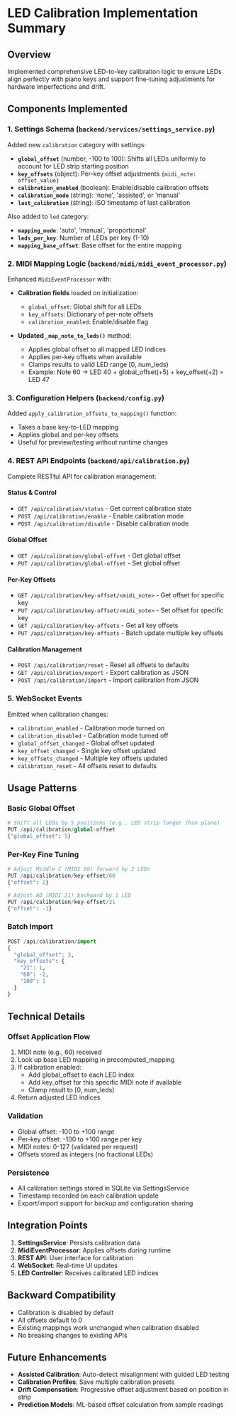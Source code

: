 # LED Calibration Implementation Summary

## Overview
Implemented comprehensive LED-to-key calibration logic to ensure LEDs align perfectly with piano keys and support fine-tuning adjustments for hardware imperfections and drift.

## Components Implemented

### 1. Settings Schema (`backend/services/settings_service.py`)
Added new `calibration` category with settings:
- **`global_offset`** (number, -100 to 100): Shifts all LEDs uniformly to account for LED strip starting position
- **`key_offsets`** (object): Per-key offset adjustments `{midi_note: offset_value}`
- **`calibration_enabled`** (boolean): Enable/disable calibration offsets
- **`calibration_mode`** (string): 'none', 'assisted', or 'manual'
- **`last_calibration`** (string): ISO timestamp of last calibration

Also added to `led` category:
- **`mapping_mode`**: 'auto', 'manual', 'proportional'
- **`leds_per_key`**: Number of LEDs per key (1-10)
- **`mapping_base_offset`**: Base offset for the entire mapping

### 2. MIDI Mapping Logic (`backend/midi/midi_event_processor.py`)
Enhanced `MidiEventProcessor` with:
- **Calibration fields** loaded on initialization:
  - `global_offset`: Global shift for all LEDs
  - `key_offsets`: Dictionary of per-note offsets
  - `calibration_enabled`: Enable/disable flag

- **Updated `_map_note_to_leds()`** method:
  - Applies global offset to all mapped LED indices
  - Applies per-key offsets when available
  - Clamps results to valid LED range [0, num_leds)
  - Example: Note 60 → LED 40 + global_offset(+5) + key_offset(+2) = LED 47

### 3. Configuration Helpers (`backend/config.py`)
Added `apply_calibration_offsets_to_mapping()` function:
- Takes a base key-to-LED mapping
- Applies global and per-key offsets
- Useful for preview/testing without runtime changes

### 4. REST API Endpoints (`backend/api/calibration.py`)
Complete RESTful API for calibration management:

#### Status & Control
- `GET /api/calibration/status` - Get current calibration state
- `POST /api/calibration/enable` - Enable calibration mode
- `POST /api/calibration/disable` - Disable calibration mode

#### Global Offset
- `GET /api/calibration/global-offset` - Get global offset
- `PUT /api/calibration/global-offset` - Set global offset

#### Per-Key Offsets
- `GET /api/calibration/key-offset/<midi_note>` - Get offset for specific key
- `PUT /api/calibration/key-offset/<midi_note>` - Set offset for specific key
- `GET /api/calibration/key-offsets` - Get all key offsets
- `PUT /api/calibration/key-offsets` - Batch update multiple key offsets

#### Calibration Management
- `POST /api/calibration/reset` - Reset all offsets to defaults
- `GET /api/calibration/export` - Export calibration as JSON
- `POST /api/calibration/import` - Import calibration from JSON

### 5. WebSocket Events
Emitted when calibration changes:
- `calibration_enabled` - Calibration mode turned on
- `calibration_disabled` - Calibration mode turned off
- `global_offset_changed` - Global offset updated
- `key_offset_changed` - Single key offset updated
- `key_offsets_changed` - Multiple key offsets updated
- `calibration_reset` - All offsets reset to defaults

## Usage Patterns

### Basic Global Offset
```python
# Shift all LEDs by 5 positions (e.g., LED strip longer than piano)
PUT /api/calibration/global-offset
{"global_offset": 5}
```

### Per-Key Fine Tuning
```python
# Adjust Middle C (MIDI 60) forward by 2 LEDs
PUT /api/calibration/key-offset/60
{"offset": 2}

# Adjust A0 (MIDI 21) backward by 1 LED
PUT /api/calibration/key-offset/21
{"offset": -1}
```

### Batch Import
```python
POST /api/calibration/import
{
  "global_offset": 3,
  "key_offsets": {
    "21": 1,
    "60": -2,
    "108": 1
  }
}
```

## Technical Details

### Offset Application Flow
1. MIDI note (e.g., 60) received
2. Look up base LED mapping in precomputed_mapping
3. If calibration enabled:
   - Add global_offset to each LED index
   - Add key_offset for this specific MIDI note if available
   - Clamp result to [0, num_leds)
4. Return adjusted LED indices

### Validation
- Global offset: -100 to +100 range
- Per-key offset: -100 to +100 range per key
- MIDI notes: 0-127 (validated per request)
- Offsets stored as integers (no fractional LEDs)

### Persistence
- All calibration settings stored in SQLite via SettingsService
- Timestamp recorded on each calibration update
- Export/import support for backup and configuration sharing

## Integration Points

1. **SettingsService**: Persists calibration data
2. **MidiEventProcessor**: Applies offsets during runtime
3. **REST API**: User interface for calibration
4. **WebSocket**: Real-time UI updates
5. **LED Controller**: Receives calibrated LED indices

## Backward Compatibility
- Calibration is disabled by default
- All offsets default to 0
- Existing mappings work unchanged when calibration disabled
- No breaking changes to existing APIs

## Future Enhancements
- **Assisted Calibration**: Auto-detect misalignment with guided LED testing
- **Calibration Profiles**: Save multiple calibration presets
- **Drift Compensation**: Progressive offset adjustment based on position in strip
- **Prediction Models**: ML-based offset calculation from sample readings
